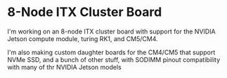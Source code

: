 # 8-Node ITX Cluster Board

I'm working on an 8-node ITX cluster board with support for the NVIDIA Jetson compute module, turing RK1, and CM5/CM4.

I'm also making custom daughter boards for the CM4/CM5 that support NVMe SSD, and a bunch of other stuff, with SODIMM pinout compatibility with many of thr NVIDIA Jetson models

